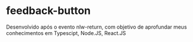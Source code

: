 # feedback-button

Desenvolvido após o evento nlw-return, com objetivo de aprofundar meus conhecimentos em Typescipt, Node.JS, React.JS
